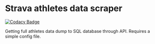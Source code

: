# Strava athletes data scraper

[![Codacy Badge](https://api.codacy.com/project/badge/Grade/f522d02f69664f4487db70109c5aee8d)](https://www.codacy.com/app/Rotzke/strava?utm_source=github.com&utm_medium=referral&utm_content=Rotzke/strava&utm_campaign=badger)

Getting full athletes data dump to SQL database through API.
Requires a simple config file.
